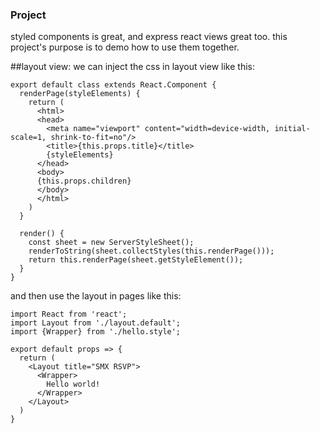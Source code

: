 ### Project 

styled components is great, and express react views great too. this project's purpose is to demo how to use them together.

##layout view:
we can inject the css in layout view like this:

    export default class extends React.Component {
      renderPage(styleElements) {
        return (
          <html>
          <head>
            <meta name="viewport" content="width=device-width, initial-scale=1, shrink-to-fit=no"/>
            <title>{this.props.title}</title>
            {styleElements}
          </head>
          <body>
          {this.props.children}
          </body>
          </html>
        )
      }
    
      render() {
        const sheet = new ServerStyleSheet();
        renderToString(sheet.collectStyles(this.renderPage()));
        return this.renderPage(sheet.getStyleElement());
      }
    }
    
and then use the layout in pages like this:
    
    import React from 'react';
    import Layout from './layout.default';
    import {Wrapper} from './hello.style';
    
    export default props => {
      return (
        <Layout title="SMX RSVP">
          <Wrapper>
            Hello world!
          </Wrapper>
        </Layout>
      )
    }